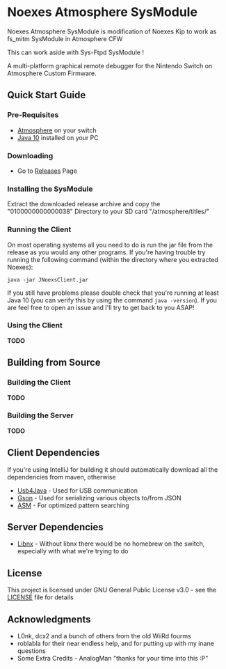 # Noexes Atmosphere SysModule 

Noexes Atmosphere SysModule is modification of Noexes Kip to work as fs_mitm SysModule in Atmosphere CFW 

This can work aside with Sys-Ftpd SysModule !

A multi-platform graphical remote debugger for the Nintendo Switch on Atmosphere Custom Firmware.

## Quick Start Guide

### Pre-Requisites

* [Atmosphere](https://github.com/Atmosphere-NX/Atmosphere/releases) on your switch
* [Java 10](https://www.oracle.com/technetwork/java/javase/downloads/jre10-downloads-4417026.html) installed on your PC

### Downloading

* Go to [Releases](https://github.com/KranKRival/Noexes/releases) Page

### Installing the SysModule

Extract the downloaded release archive and copy the "0100000000000038" Directory to your SD card "/atmosphere/titles/"

### Running the Client

On most operating systems all you need to do is run the jar file from the release as you would any other programs. If you're having trouble try running the following command (within the directory where you extracted Noexes):

```
java -jar JNoexsClient.jar
```

If you still have problems please double check that you're running at least Java 10 (you can verify this by using the command ``java -version``). If you are feel free to open an issue and I'll try to get back to you ASAP!

### Using the Client

**TODO**


## Building from Source


### Building the Client

**TODO**

### Building the Server

**TODO**


## Client Dependencies

If you're using IntelliJ for building it should automatically download all the dependencies from maven, otherwise 

* [Usb4Java](http://usb4java.org/) - Used for USB communication
* [Gson](https://github.com/google/gson) - Used for serializing various objects to/from JSON
* [ASM](https://asm.ow2.io/) - For optimized pattern searching

## Server Dependencies
* [Libnx](https://github.com/switchbrew/libnx) - Without libnx there would be no homebrew on the switch, especially with what we're trying to do

## License

This project is licensed under GNU General Public License v3.0 - see the [LICENSE](LICENSE) file for details

## Acknowledgments

* L0nk, dcx2 and a bunch of others from the old WiiRd fourms
* roblabla for their near endless help, and for putting up with my inane questions
* Some Extra Credits - AnalogMan "thanks for your time into this :P"
